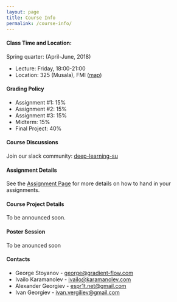 ```yaml
---
layout: page
title: Course Info
permalink: /course-info/
---
```


#### Class Time and Location:
Spring quarter: (April-June, 2018)
- Lecture: Friday, 18:00-21:00
- Location: 325 (Musala), FMI ([map](https://www.google.bg/maps/place/Faculty+of+Mathematics+and+Informatics/@42.6743729,23.3282929,17z/data=!3m1!4b1!4m5!3m4!1s0x40aa85ac6b04a067:0x1c03d81bc96a6a96!8m2!3d42.6743729!4d23.3304816?hl=en))

#### Grading Policy
- Assignment #1: 15%
- Assignment #2: 15%
- Assignment #3: 15%
- Midterm: 15%
- Final Project: 40%

#### Course Discussions
Join our slack community: [deep-learning-su](https://join.slack.com/t/deep-learning-su/shared_invite/enQtMzE3NTcyOTY3NzY1LTI3N2VmZThiZGM4NWJlYzA3MTZlMDg4ZGE2NDhlZTg4MTk1NDBjMGU1ZTEzMzI4MTgyODRjZmRiMDA4NTkwNDM)

#### Assignment Details
See the [Assignment Page](https://deep-learning-su.github.io/assignment-requirements/) for more details on how to hand in your assignments.

#### Course Project Details
To be announced soon.

#### Poster Session
To be anounced soon

#### Contacts
- George Stoyanov - george@gradient-flow.com
- Ivailo Karamanolev - ivailo@karamanolev.com
- Alexander Georgiev - espr1t.net@gmail.com
- Ivan Georgiev - ivan.vergiliev@gmail.com
